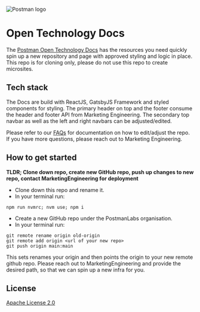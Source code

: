 ![Postman logo](https://assets.getpostman.com/common-share/postman-github-logo.png "Postman logo")

# Open Technology Docs

The [Postman Open Technology Docs](https://learning.postman.com/open-technologies-docs) has the resources you need quickly spin up a new repository and page with approved styling and logic in place. This repo is for cloning only, please do not use this repo to create microsites.

## Tech stack

The Docs are build with ReactJS, GatsbyJS Framework and styled components for styling.
The primary header on top and the footer consume the header and footer API from Marketing Engineering. 
The secondary top navbar as well as the left and right navbars can be adjusted/edited. 

Please refer to our [FAQs](https://postmanlabs.atlassian.net/wiki/spaces/MT/pages/4287037690/Marketing+Docs+Template) for documentation on how to edit/adjust the repo. If you have more questions, please reach out to Marketing Engineering.

## How to get started 

**TLDR;
Clone down repo, create new GitHub repo, push up changes to new repo, contact MarketingEngineering for deployment**


* Clone down this repo and rename it. 
* In your terminal run: 
```
npm run nvmrc; nvm use; npm i
``` 

* Create a new GitHub repo under the PostmanLabs organisation.
* In your terminal run:

```shell
git remote rename origin old-origin
git remote add origin <url of your new repo>
git push origin main:main
```

This sets renames your origin and then points the origin to your new remote github repo.
Please reach out to MarketingEngineering and provide the desired path, so that we can spin up a new infra for you. 

## License

[Apache License 2.0](LICENSE)